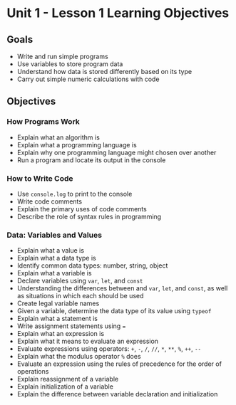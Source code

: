 # Unit 1 - Lesson 1 Learning Objectives

## Goals

- Write and run simple programs
- Use variables to store program data
- Understand how data is stored differently based on its type
- Carry out simple numeric calculations with code

## Objectives

### How Programs Work

- Explain what an algorithm is
- Explain what a programming language is
- Explain why one programming language might chosen over another
- Run a program and locate its output in the console

### How to Write Code

- Use `console.log` to print to the console
- Write code comments
- Explain the primary uses of code comments
- Describe the role of syntax rules in programming

### Data: Variables and Values

- Explain what a value is
- Explain what a data type is
- Identify common data types: number, string, object
- Explain what a variable is
- Declare variables using `var`, `let`, and `const`
- Understanding the differences between and `var`, `let`, and `const`, as well as situations in which each should be used
- Create legal variable names
- Given a variable, determine the data type of its value using `typeof`
- Explain what a statement is
- Write assignment statements using `=`
- Explain what an expression is
- Explain what it means to evaluate an expression
- Evaluate expressions using operators: `+`, `-`, `/`, `//`, `*`, `**`, `%`, `++`, `--`
- Explain what the modulus operator `%` does
- Evaluate an expression using the rules of precedence for the order of operations
- Explain reassignment of a variable
- Explain initialization of a variable
- Explain the difference between variable declaration and initialization
